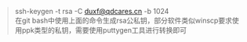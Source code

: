 >ssh-keygen -t rsa -C duxf@qdcares.cn -b 1024   
>在git bash中使用上面的命令生成rsa公私钥，部分软件类似winscp要求使用ppk类型的私钥，需要使用puttygen工具进行转换即可
